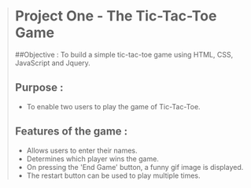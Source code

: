 ># Project One - The Tic-Tac-Toe Game
>
>
>##Objective :
>To build a simple tic-tac-toe
>game using HTML, CSS,
>JavaScript and Jquery.
>
> 
>## Purpose :
>* To enable two users to play
> the game of Tic-Tac-Toe.
>
>## Features of the game :
>* Allows users to enter their
>  names.
>* Determines which player
>  wins the game.
>* On pressing the 'End Game'
>  button, a funny gif image
>  is displayed.
>* The restart button can be
>  used to play multiple
> times.
>
